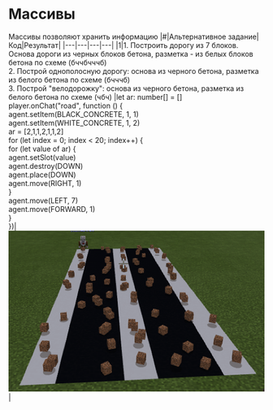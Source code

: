 # Массивы
Массивы позволяют хранить информацию
|#|Альтернативное задание|Код|Результат|
|---|---|---|---|
|1|1. Построить дорогу из 7 блоков. Основа дороги из черных блоков бетона, разметка - из белых блоков бетона по схеме (бччбчччб)<br>2. Построй однополосную дорогу: основа из черного бетона, разметка из белого бетона по схеме (бчччб)<br>3. Построй "велодорожку": основа из черного бетона, разметка из белого бетона по схеме (чбч) |let ar: number[] = []<br>player.onChat("road", function () {<br>agent.setItem(BLACK_CONCRETE, 1, 1)<br>agent.setItem(WHITE_CONCRETE, 1, 2)<br>ar = [2,1,1,2,1,1,2]<br>for (let index = 0; index < 20; index++) {<br>for (let value of ar) {<br>agent.setSlot(value)<br>agent.destroy(DOWN)<br>agent.place(DOWN)<br>agent.move(RIGHT, 1)<br>}<br>agent.move(LEFT, 7)<br>agent.move(FORWARD, 1)<br>}<br>})|<img src = "img/road01.png">|